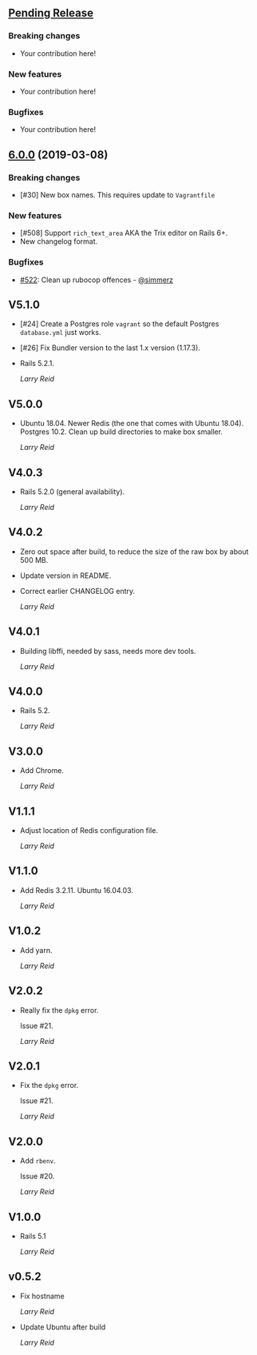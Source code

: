 ## [Pending Release][]

### Breaking changes

* Your contribution here!

### New features

* Your contribution here!

### Bugfixes

* Your contribution here!

## [6.0.0][] (2019-03-08)

### Breaking changes

* [#30] New box names. This requires update to `Vagrantfile`

### New features

* [#508] Support `rich_text_area` AKA the Trix editor on Rails 6+.
* New changelog format.

### Bugfixes

* [#522](https://github.com/bootstrap-ruby/bootstrap_form/pull/522): Clean up rubocop offences - [@simmerz](https://github.com/simmerz)

## V5.1.0

*   [#24] Create a Postgres role `vagrant` so the default Postgres `database.yml` just works.
*   [#26] Fix Bundler version to the last 1.x version (1.17.3).
*   Rails 5.2.1.

    *Larry Reid*

## V5.0.0

*   Ubuntu 18.04.
    Newer Redis (the one that comes with Ubuntu 18.04).
    Postgres 10.2.
    Clean up build directories to make box smaller.

    *Larry Reid*

## V4.0.3

*   Rails 5.2.0 (general availability).

    *Larry Reid*

## V4.0.2

*   Zero out space after build, to reduce the size of the raw box
    by about 500 MB.
*   Update version in README.
*   Correct earlier CHANGELOG entry.

    *Larry Reid*

## V4.0.1

*   Building libffi, needed by sass, needs more dev tools.

    *Larry Reid*

## V4.0.0

*   Rails 5.2.

    *Larry Reid*

## V3.0.0

*   Add Chrome.

    *Larry Reid*

## V1.1.1

*   Adjust location of Redis configuration file.

    *Larry Reid*

## V1.1.0

*   Add Redis 3.2.11.
    Ubuntu 16.04.03.

    *Larry Reid*

## V1.0.2

*   Add yarn.

    *Larry Reid*

## V2.0.2

*   Really fix the `dpkg` error.

    Issue #21.

    *Larry Reid*

## V2.0.1

*   Fix the `dpkg` error.

    Issue #21.

    *Larry Reid*

## V2.0.0

*   Add `rbenv`.

    Issue #20.

    *Larry Reid*

## V1.0.0

*   Rails 5.1

    *Larry Reid*

## v0.5.2

*   Fix hostname

    *Larry Reid*

*   Update Ubuntu after build

    *Larry Reid*

[Pending Release]: https://github.com/bootstrap-ruby/bootstrap_form/compare/v6.0.0...HEAD
[6.0.0]: https://github.com/bootstrap-ruby/bootstrap_form/compare/v5.1.0...v6.0.0
